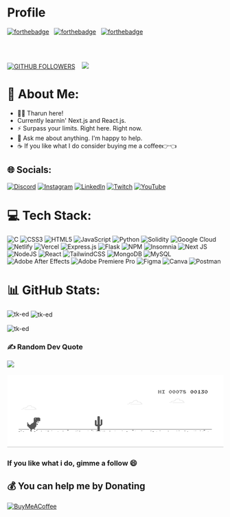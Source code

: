 # Profile

[![forthebadge](https://forthebadge.com/images/badges/built-by-developers.svg)](https://forthebadge.com) &nbsp;
[![forthebadge](https://forthebadge.com/images/badges/Powered-by-coffee.svg)](https://forthebadge.com) &nbsp;
[![forthebadge](https://forthebadge.com/images/badges/uses-brains.svg)](https://forthebadge.com) &nbsp;

<br><br>

[![GITHUB FOLLOWERS](https://img.shields.io/github/followers/TK-ed?style=social)](https://github.com/TK-ed")&nbsp; &nbsp;
[![](https://visitcount.itsvg.in/api?id=TK-ed&icon=2&color=9)](https://visitcount.itsvg.in)

# 💫 About Me:
- 🙋‍♂️ Tharun here!<br> 
- Currently learnin' Next.js and React.js.<br>
- ⚡ Surpass your limits. Right here. Right now.<br>
- 💬 Ask me about anything. I'm happy to help.<br>
- ☕ If you like what I do consider buying me a coffee👉👈


## 🌐 Socials:
[![Discord](https://img.shields.io/badge/Discord-%237289DA.svg?logo=discord&logoColor=white)](https://discord.gg/https://discord.gg/Tharun#7991) [![Instagram](https://img.shields.io/badge/Instagram-%23E4405F.svg?logo=Instagram&logoColor=white)](https://instagram.com/https://instagram.com/gaming_geek_11) [![LinkedIn](https://img.shields.io/badge/LinkedIn-%230077B5.svg?logo=linkedin&logoColor=white)](https://linkedin.com/in/https://linkedin.com/in/tharun-kumar-783911250/) [![Twitch](https://img.shields.io/badge/Twitch-%239146FF.svg?logo=Twitch&logoColor=white)](https://twitch.tv/https://twitch.tv/iizbruhh) [![YouTube](https://img.shields.io/badge/YouTube-%23FF0000.svg?logo=YouTube&logoColor=white)](https://youtube.com/@https://youtube.com/@@bruhh4812) 

# 💻 Tech Stack:
![C](https://img.shields.io/badge/c-%2300599C.svg?style=for-the-badge&logo=c&logoColor=white) ![CSS3](https://img.shields.io/badge/css3-%231572B6.svg?style=for-the-badge&logo=css3&logoColor=white) ![HTML5](https://img.shields.io/badge/html5-%23E34F26.svg?style=for-the-badge&logo=html5&logoColor=white) ![JavaScript](https://img.shields.io/badge/javascript-%23323330.svg?style=for-the-badge&logo=javascript&logoColor=%23F7DF1E) ![Python](https://img.shields.io/badge/python-3670A0?style=for-the-badge&logo=python&logoColor=ffdd54) ![Solidity](https://img.shields.io/badge/Solidity-%23363636.svg?style=for-the-badge&logo=solidity&logoColor=white) ![Google Cloud](https://img.shields.io/badge/Google%20Cloud-%234285F4.svg?style=for-the-badge&logo=google-cloud&logoColor=white) ![Netlify](https://img.shields.io/badge/netlify-%23000000.svg?style=for-the-badge&logo=netlify&logoColor=#00C7B7) ![Vercel](https://img.shields.io/badge/vercel-%23000000.svg?style=for-the-badge&logo=vercel&logoColor=white) ![Express.js](https://img.shields.io/badge/express.js-%23404d59.svg?style=for-the-badge&logo=express&logoColor=%2361DAFB) ![Flask](https://img.shields.io/badge/flask-%23000.svg?style=for-the-badge&logo=flask&logoColor=white) ![NPM](https://img.shields.io/badge/NPM-%23000000.svg?style=for-the-badge&logo=npm&logoColor=white) ![Insomnia](https://img.shields.io/badge/Insomnia-black?style=for-the-badge&logo=insomnia&logoColor=5849BE) ![Next JS](https://img.shields.io/badge/Next-black?style=for-the-badge&logo=next.js&logoColor=white) ![NodeJS](https://img.shields.io/badge/node.js-6DA55F?style=for-the-badge&logo=node.js&logoColor=white) ![React](https://img.shields.io/badge/react-%2320232a.svg?style=for-the-badge&logo=react&logoColor=%2361DAFB) ![TailwindCSS](https://img.shields.io/badge/tailwindcss-%2338B2AC.svg?style=for-the-badge&logo=tailwind-css&logoColor=white) ![MongoDB](https://img.shields.io/badge/MongoDB-%234ea94b.svg?style=for-the-badge&logo=mongodb&logoColor=white) ![MySQL](https://img.shields.io/badge/mysql-%2300f.svg?style=for-the-badge&logo=mysql&logoColor=white) ![Adobe After Effects](https://img.shields.io/badge/Adobe%20After%20Effects-9999FF.svg?style=for-the-badge&logo=Adobe%20After%20Effects&logoColor=white) ![Adobe Premiere Pro](https://img.shields.io/badge/Adobe%20Premiere%20Pro-9999FF.svg?style=for-the-badge&logo=Adobe%20Premiere%20Pro&logoColor=white) 	![Figma](https://img.shields.io/badge/figma-%23F24E1E.svg?style=for-the-badge&logo=figma&logoColor=white) ![Canva](https://img.shields.io/badge/Canva-%2300C4CC.svg?style=for-the-badge&logo=Canva&logoColor=white) ![Postman](https://img.shields.io/badge/Postman-FF6C37?style=for-the-badge&logo=postman&logoColor=white)

# 📊 GitHub Stats:
<p><img align="left" src="https://github-readme-stats.vercel.app/api/top-langs?username=tk-ed&show_icons=true&theme=highcontrast&locale=en&layout=compact" alt="tk-ed" /></p>

<p>&nbsp;<img align="center" src="https://github-readme-stats.vercel.app/api?username=tk-ed&show_icons=true&theme=highcontrast&locale=en" alt="tk-ed" /></p>

<p><img align="center" src="https://github-readme-streak-stats.herokuapp.com/?user=tk-ed&theme=highcontrast" alt="tk-ed" /></p>


### ✍️ Random Dev Quote
![](https://quotes-github-readme.vercel.app/api?type=horizontal&theme=merko)

![](https://raw.githubusercontent.com/TK-ed/TK-ed/master/dino.gif)

### If you like what i do, gimme a follow 😄

  ## 💰 You can help me by Donating
  [![BuyMeACoffee](https://img.shields.io/badge/Buy%20Me%20a%20Coffee-ffdd00?style=for-the-badge&logo=buy-me-a-coffee&logoColor=black)](https://buymeacoffee.com/https://buymeacoffee.com/TKed) 
          
  
<!-- Proudly created with GPRM ( https://gprm.itsvg.in ) -->
